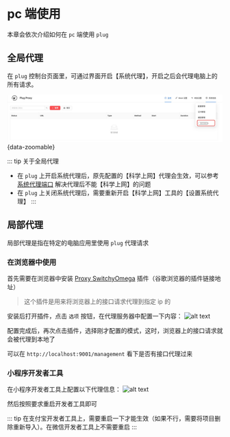 # pc 端使用

本章会依次介绍如何在 `pc` 端使用 `plug`

## 全局代理
在 `plug` 控制台页面里，可通过界面开启【系统代理】，开启之后会代理电脑上的所有请求。

![alt text](./images/pc-open-system-proxy.jpg){data-zoomable}

::: tip 关于全局代理
- 在 `plug` 上开启系统代理后，原先配置的【科学上网】代理会生效，可以参考 [系统代理端口](./system-config.md#系统代理端口) 解决代理后不能【科学上网】的问题  
- 在 `plug` 上关闭系统代理后，需要重新开启【科学上网】工具的【设置系统代理】
:::

## 局部代理

局部代理是指在特定的电脑应用里使用 `plug` 代理请求

### 在浏览器中使用  

首先需要在浏览器中安装 [Proxy SwitchyOmega](https://chromewebstore.google.com/detail/proxy-switchyomega/padekgcemlokbadohgkifijomclgjgif?hl=zh-CN&utm_source=ext_sidebar) 插件（谷歌浏览器的插件链接地址）

> 这个插件是用来将浏览器上的接口请求代理到指定 ip 的

安装后打开插件，点击 `选项` 按钮，在代理服务器中配置一下内容：
![alt text](https://g.gumingnc.com/u/VTBiNqM/image.png)

配置完成后，再次点击插件，选择刚才配置的模式，这时，浏览器上的接口请求就会被代理到本地了

可以在 `http://localhost:9001/management` 看下是否有接口代理过来

### 小程序开发者工具  

在小程序开发者工具上配置以下代理信息：
![alt text](https://g.gumingnc.com/u/nTBiUVo/image-1.png)

然后按照要求重启开发者工具即可

::: tip
在支付宝开发者工具上，需要重启一下才能生效（如果不行，需要将项目删除重新导入）。在微信开发者工具上不需要重启
:::